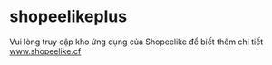 # shopeelikeplus
Vui lòng truy cập kho ứng dụng của Shopeelike để biết thêm chi tiết
www.shopeelike.cf 
